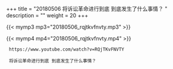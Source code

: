 +++
title = "20180506  将诉讼革命进行到底 到底发生了什么事情？ "
description = ""
weight = 20
+++

{{< mymp3 mp3="20180506_rqjtkvfnvty.mp3" >}}

{{< mymp4 mp4="20180506_rqjtkvfnvty.mp4" >}}

     https://www.youtube.com/watch?v=RQjTKvFNVTY 
     
     将诉讼革命进行到底 到底发生了什么事情？ 
